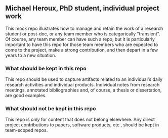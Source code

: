 ## Michael Heroux, PhD student, individual project work

This mock repo illustrates how to manage and retain the work of a research student or post-doc, or any team member who is categorically "transient".  Of course, any team member can have such a repo, but it is particularly important to have this repo for those team members who are expected to come to the project, make a strong contribution, and then depart in a few years to a new situation.

### What should be kept in this repo

This repo should be used to capture artifacts related to an individual's daily research activities and individual products.  Individual notes from research meetings, annotated bibliographies and, of course, a thesis or dissertation, are good examples.

### What should not be kept in this repo

This repo is *only* for content that does not belong elsewhere.  Any direct project contributions to papers, software products, etc., should be kept in team-scoped repos.  
